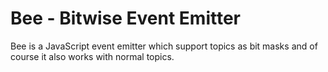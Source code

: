 # Bee - Bitwise Event Emitter

Bee is a JavaScript event emitter which support topics as bit masks and of
course it also works with normal topics.
